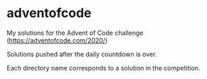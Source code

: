# adventofcode
My solutions for the Advent of Code challenge (https://adventofcode.com/2020/)

Solutions pushed after the daily countdown is over.

Each directory name corresponds to a solution in the competition.
